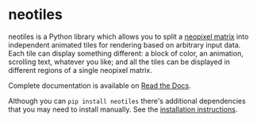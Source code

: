 # neotiles

neotiles is a Python library which allows you to split a
[neopixel matrix](https://www.adafruit.com/?q=neopixel%20matrix) into
independent animated tiles for rendering based on arbitrary input data.  Each
tile can display something different: a block of color, an animation, scrolling
text, whatever you like; and all the tiles can be displayed in different
regions of a single neopixel matrix.

Complete documentation is available on
[Read the Docs](http://neotiles.readthedocs.io).

Although you can `pip install neotiles` there's additional dependencies that
you may need to install manually.  See the
[installation instructions](http://neotiles.readthedocs.io/pages/installation.html).
